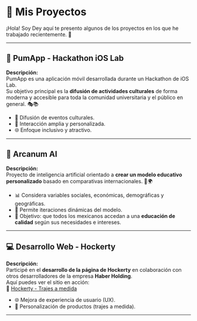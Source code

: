 # 🚀 Mis Proyectos

¡Hola! Soy Dey aquí te presento algunos de los proyectos en los que he trabajado recientemente. 🌟

---

## 📱 PumApp - Hackathon iOS Lab

**Descripción:**  
PumApp es una aplicación móvil desarrollada durante un Hackathon de iOS Lab.  
Su objetivo principal es la **difusión de actividades culturales** de forma moderna y accesible para toda la comunidad universitaria y el público en general. 🎭📚

- 🎯 Difusión de eventos culturales.
- 🧩 Interacción amplia y personalizada.
- 🌐 Enfoque inclusivo y atractivo.

---
## 🧠 Arcanum AI

**Descripción:**  
Proyecto de inteligencia artificial orientado a **crear un modelo educativo personalizado** basado en comparativas internacionales. 🏫🌍

- 📊 Considera variables sociales, económicas, demográficas y geográficas.
- 🧪 Permite iteraciones dinámicas del modelo.
- 🎯 Objetivo: que todos los mexicanos accedan a una **educación de calidad** según sus necesidades e intereses.

---
## 💻 Desarrollo Web - Hockerty

**Descripción:**  
Participé en el **desarrollo de la página de Hockerty** en colaboración con otros desarrolladores de la empresa **Haber Holding**.  
Aquí puedes ver el sitio en acción:  
🔗 [Hockerty - Trajes a medida](https://www.hockerty.com/es-mx/hombre/trajes-a-medida/?utm_source=google&utm_medium=cpc&utm_campaign=10312545580&utm_content=102386350243&utm_term=&matchtype=&ga_adcid=10312545580&adgroup_id=102386350243&ga_adid=692800352874&gad_source=1&gad_campaignid=10312545580&gclid=CjwKCAjwq7fABhB2EiwAwk-YbP8V4nXajI2aXUaVsyF-BTHfs-zUgSI3zJv92S08XabQgJ51iuCusRoC-koQAvD_BwE)

- 🌐 Mejora de experiencia de usuario (UX).
- 🎨 Personalización de productos (trajes a medida).

---
